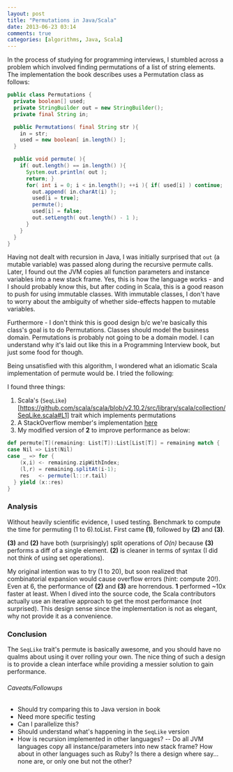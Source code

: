 ```yaml
---
layout: post
title: "Permutations in Java/Scala"
date: 2013-06-23 03:14
comments: true
categories: [algorithms, Java, Scala]
---
```


In the process of studying for programming interviews, I stumbled across a problem which involved finding permutations of a list of string elements. The implementation the book describes uses a Permutation class as follows:

```java
public class Permutations {
  private boolean[] used;
  private StringBuilder out = new StringBuilder(); 
  private final String in;

  public Permutations( final String str ){ 
    in = str;
    used = new boolean[ in.length() ]; 
  }

  public void permute( ){
    if( out.length() == in.length() ){
      System.out.println( out );
      return; }
      for( int i = 0; i < in.length(); ++i ){ if( used[i] ) continue;
        out.append( in.charAt(i) );
        used[i = true];
        permute();
        used[i] = false;
        out.setLength( out.length() - 1 );
      }
    }
  }
}
```

Having not dealt with recursion in Java, I was initially surprised that `out` (a mutable variable) was passed along during the recursive permute calls. Later, I found out the JVM copies all function parameters and instance variables into a new stack frame. Yes, this is how the language works - and I should probably know this, but after coding in Scala, this is a good reason to push for using immutable classes. With immutable classes, I don't have to worry about the ambiguity of whether side-effects happen to mutable variables. 

Furthermore - I don't think this is good design b/c we're basically this class's goal is to do Permutations. Classes should model the business domain. Permutations is probably not going to be a domain model. I can understand why it's laid out like this in a Programming Interview book, but just some food for though.

Being unsatisfied with this algorithm, I wondered what an idiomatic Scala implementation of permute would be. I tried the following:

I found three things:
1. Scala's (`SeqLike`)[https://github.com/scala/scala/blob/v2.10.2/src/library/scala/collection/SeqLike.scala#L1] trait which implements permutations
2. A StackOverflow member's implementation [here](http://stackoverflow.com/questions/5056669/scala-permutation-of-factorials?answertab=active#tab-top")
3. My modified version of **2** to improve performance as below:

```scala
def permute[T](remaining: List[T]):List[List[T]] = remaining match {
case Nil => List(Nil)
case _ => for {
    (x,i) <- remaining.zipWithIndex;
    (l,r) = remaining.splitAt(i-1);
    res   <- permute(l:::r.tail)
  } yield (x::res)
}
```
### Analysis
Without heavily scientific evidence, I used testing. Benchmark to compute the time for permuting (1 to 6).toList. First came **(1)**, followed by **(2)** and **(3)**.

**(3)** and **(2)** have both (surprisingly) split operations of *O(n)* because **(3)** performs a diff of a single element. **(2)** is cleaner in terms of syntax (I did not think of using set operations).

My original intention was to try (1 to 20), but soon realized that combinatorial expansion would cause overflow errors (hint: compute 20!). Even at 6, the performance of **(2)** and **(3)** are horrendous. **1** performed ~10x faster at least. When I dived into the source code, the Scala contributors actually use an iterative approach to get the most performance (not surprised). This design sense since the implementation is not as elegant, why not provide it as a convenience.

### Conclusion
The `SeqLike` trait's permute is basically awesome, and you should have no qualms about using it over rolling your own. The nice thing of such a design is to provide a clean interface while providing a messier solution to gain performance.

###### Caveats/Followups
- Should try comparing this to Java version in book
- Need more specific testing
- Can I parallelize this?
- Should understand what's happening in the `SeqLike` version
- How is recursion implemented in other languages? -- Do all JVM languages copy all instance/parameters into new stack frame? How about in other languages such as Ruby? Is there a design where say... none are, or only one but not the other?
